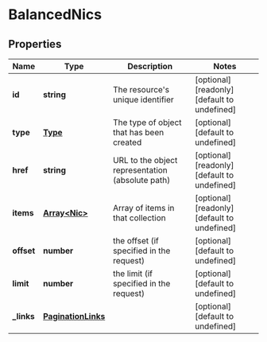 # BalancedNics

## Properties
| Name | Type | Description | Notes |
| ------------ | ------------- | ------------- | ------------- |
| **id** | **string** | The resource\'s unique identifier | [optional] [readonly] [default to undefined] |
| **type** | [**Type**](Type.md) | The type of object that has been created | [optional] [default to undefined] |
| **href** | **string** | URL to the object representation (absolute path) | [optional] [readonly] [default to undefined] |
| **items** | [**Array&lt;Nic&gt;**](Nic.md) | Array of items in that collection | [optional] [readonly] [default to undefined] |
| **offset** | **number** | the offset (if specified in the request) | [optional] [default to undefined] |
| **limit** | **number** | the limit (if specified in the request) | [optional] [default to undefined] |
| **_links** | [**PaginationLinks**](PaginationLinks.md) |  | [optional] [default to undefined] |


